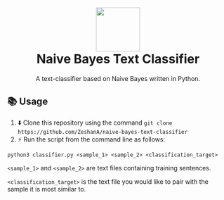 <h1 align="center">
  <img src="http://zesh.me/rsQCya+" width="100" />
  <br/>
  <span align="center">
    Naive Bayes Text Classifier
  </span>
</h1>

<p align="center">A text-classifier based on Naive Bayes written in Python.</p>

## 📚 Usage
1. ⬇️ Clone this repository using the command `git clone https://github.com/ZeshanA/naive-bayes-text-classifier`
2. ⚡️ Run the script from the command line as follows:

```
python3 classifier.py <sample_1> <sample_2> <classification_target>
```

  `<sample_1>` and `<sample_2>`  are text files containing training sentences.
  
  `<classification_target>` is the text file you would like to pair with the sample it is most similar to.

